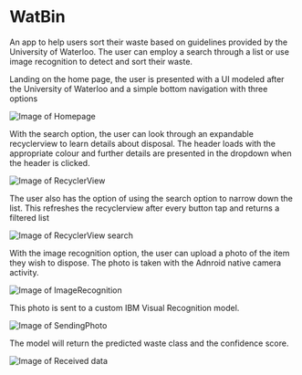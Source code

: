 # WatBin

An app to help users sort their waste based on guidelines provided by the University of Waterloo. The user can employ a search through a list or use image recognition to detect and sort their waste.

Landing on the home page, the user is presented with a UI modeled after the University of Waterloo and a simple bottom navigation with three options

![Image of Homepage](https://github.com/xinyizou/WatBin/blob/master/images/Screenshot_20190603-141756_WatBin.jpg)

With the search option, the user can look through an expandable recyclerview to learn details about disposal. The header loads with the appropriate colour and further details are presented in the dropdown when the header is clicked.

![Image of RecyclerView](https://github.com/xinyizou/WatBin/blob/master/images/Screenshot_20190603-151546_WatBin.jpg)

The user also has the option of using the search option to narrow down the list. This refreshes the recyclerview after every button tap and returns a filtered list

![Image of RecyclerView search](https://github.com/xinyizou/WatBin/blob/master/images/Screenshot_20190603-141812_WatBin.jpg)

With the image recognition option, the user can upload a photo of the item they wish to dispose. The photo is taken with the Adnroid native camera activity. 

![Image of ImageRecognition](https://github.com/xinyizou/WatBin/blob/master/images/Screenshot_20190603-141831_WatBin.jpg)

This photo is sent to a custom IBM Visual Recognition model.

![Image of SendingPhoto](https://github.com/xinyizou/WatBin/blob/master/images/Screenshot_20190603-141900_WatBin.jpg)

The model will return the predicted waste class and the confidence score.

![Image of Received data](https://github.com/xinyizou/WatBin/blob/master/images/Screenshot_20190603-141910_WatBin.jpg)

